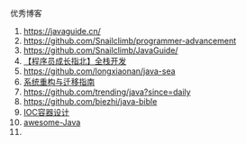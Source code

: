 优秀博客

1. https://javaguide.cn/
2. https://github.com/Snailclimb/programmer-advancement
3. https://github.com/Snailclimb/JavaGuide/
4. [【程序员成长指北】全栈开发](https://github.com/koala-coding/goodBlog)
5. https://github.com/longxiaonan/java-sea
6. [系统重构与迁移指南](https://github.com/phodal/migration)
7. <https://github.com/trending/java?since=daily>
8. <https://github.com/biezhi/java-bible>
9. [IOC容器设计](<https://github.com/biezhi/java-bible/blob/master/ioc/3.myioc.md>)
10. [awesome-Java](<https://github.com/jobbole/awesome-java-cn>)
11. 

